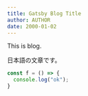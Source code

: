```yaml
---
title: Gatsby Blog Title
author: AUTHOR
date: 2000-01-02
---
```


This is blog.

日本語の文章です。

```javascript
const f = () => {
  console.log("ok");
}
```
